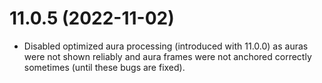 # 11.0.5 (2022-11-02)

* Disabled optimized aura processing (introduced with 11.0.0) as auras were not shown reliably and aura frames were not anchored correctly sometimes (until these bugs are fixed).